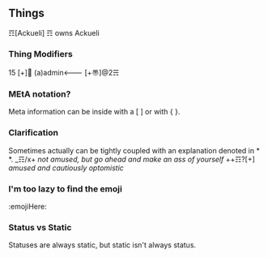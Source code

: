 ## Things
☶[Ackueli] ☶ owns Ackueli

### Thing Modifiers
15 [+]👀
(a)admin<--- [+〠]@2☴

### MEtA notation?
Meta information can be inside with a [ ] or with { }.

### Clarification
Sometimes actually can be tightly coupled with an explanation denoted in * *.
_☶/x+ *not amused, but go ahead and make an ass of yourself*
++☶?[+] *amused and cautiously optomistic*

### I'm too lazy to find the emoji 
:emojiHere:

### Status vs Static
Statuses are always static, but static isn't always status.